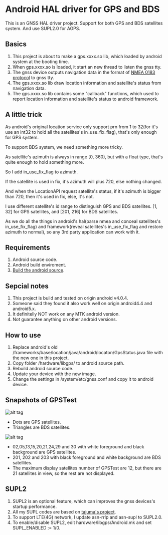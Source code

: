 # Android HAL driver for GPS and BDS
This is an GNSS HAL driver project. Support for both GPS and BDS satellites system.
And use SUPL2.0 for AGPS.

## Basics
1. This project is about to make a gps.xxxx.so lib, which loaded by android system at the booting time.
2. When gps.xxxx.so is loaded, it start an new thread to listen the gnss tty.
3. The gnss device outputs navigation data in the format of [NMEA 0183 protocol](https://en.wikipedia.org/wiki/NMEA_0183) to gnss tty.
4. The gps.xxxx.so lib draw location information and satellite's status from navigation data.
5. The gps.xxxx.so lib contains some "callback" functions, which used to report location information and satellite's status to android framework.

## A little trick

As android's original location service only support prn from 1 to 32(for it's use an int32 to hold all the satellites's in_use_fix_flag), that's only enough for GPS system. 

To support BDS system, we need something more tricky.

As satellite's azimuth is always in range [0, 360), but with a float type, that's quite enough to hold something more.

So I add in_use_fix_flag to azimuth.

If the satellite is used in fix, it's azimuth will plus 720, else nothing changed.

And when the LocationAPI request satellite's status, if it's azimuth is bigger than 720, then it's used in fix, else, it's not. 

I use different satellite's id range to distinguish GPS and BDS satellites.  [1, 32] for GPS satellites, and [201, 216] for BDS satellites.

As we do all the things in android's hal(parse nmea and conceal satellites's in_use_fix_flag) and framework(reveal satellites's in_use_fix_flag and restore azimuth to normal), so any 3rd party application can work with it.

## Requirements

1. Android source code.
2. Android build enviroment.
3. [Build the android source](https://source.android.com/source/requirements.html).


## Sepcial notes

1. This project is build and tested on origin android v4.0.4.
2. Someone said they found it also work well on origin android4.4 and android5.x.
3. It definitelly NOT work on any MTK android version.
4. Not guarantee anything on other android versions.

## How to use

1. Replace android's old /frameworks/base/location/java/android/locaton/GpsStatus.java file with the new one in this project. 
2. Copy folder /hardware/libgps/ to android source path.
3. Rebuild android source code.
4. Update your device with the new image.
5. Change the settings in /system/etc/gnss.conf and copy it to android device.

## Snapshots of GPSTest
![alt tag](https://cloud.githubusercontent.com/assets/4736883/21558868/1b6a6fc8-ce7c-11e6-9251-ef4aa9781d4d.png)

* Dots are GPS satellites.
* Triangles are BDS satellites.

![alt tag](https://cloud.githubusercontent.com/assets/4736883/21558867/1b691146-ce7c-11e6-93fb-ec7dd9784f20.png)
* 02,05,13,15,20,21,24,29 and 30 with white foreground and black background are GPS satellites.
* 201, 202 and 203 with black foreground and white background are BDS satellites.
* The maximum display satellites number of GPSTest are 12, but there are 21 satellites in view, so the rest are not displayed.


## SUPL2

1. SUPL2 is an optional feature, which can improves the gnss devices's startup performance.
2. All my SUPL codes are based on [tajuma's project](https://github.com/tajuma/supl).
3. To support LTE(4G) network, I update asn-rrlp and asn-supl to SUPL2.0.
4. To enable/disable SUPL2, edit hardware/libgps/Android.mk and set SUPL\_ENABLED := 1/0.
